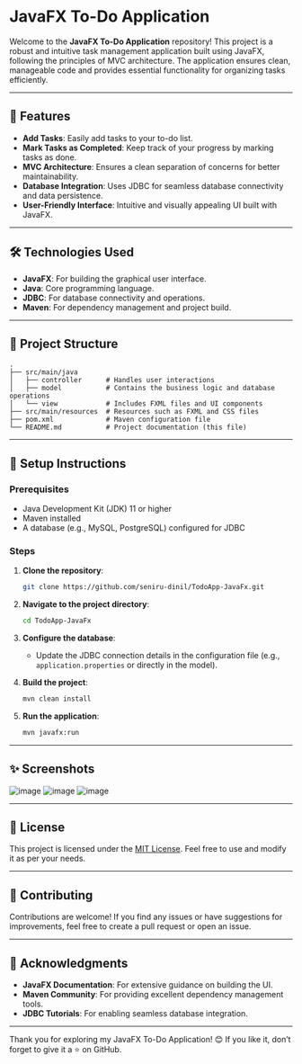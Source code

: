 # JavaFX To-Do Application

Welcome to the **JavaFX To-Do Application** repository! This project is a robust and intuitive task management application built using JavaFX, following the principles of MVC architecture. The application ensures clean, manageable code and provides essential functionality for organizing tasks efficiently.

---

## 🌟 Features

- **Add Tasks**: Easily add tasks to your to-do list.
- **Mark Tasks as Completed**: Keep track of your progress by marking tasks as done.
- **MVC Architecture**: Ensures a clean separation of concerns for better maintainability.
- **Database Integration**: Uses JDBC for seamless database connectivity and data persistence.
- **User-Friendly Interface**: Intuitive and visually appealing UI built with JavaFX.

---

## 🛠️ Technologies Used

- **JavaFX**: For building the graphical user interface.
- **Java**: Core programming language.
- **JDBC**: For database connectivity and operations.
- **Maven**: For dependency management and project build.

---

## 📂 Project Structure

```plaintext
.
├── src/main/java
│   ├── controller      # Handles user interactions
│   ├── model           # Contains the business logic and database operations
│   └── view            # Includes FXML files and UI components
├── src/main/resources  # Resources such as FXML and CSS files
├── pom.xml             # Maven configuration file
└── README.md           # Project documentation (this file)
```

---

## 🚀 Setup Instructions

### Prerequisites

- Java Development Kit (JDK) 11 or higher
- Maven installed
- A database (e.g., MySQL, PostgreSQL) configured for JDBC

### Steps

1. **Clone the repository**:
   ```bash
   git clone https://github.com/seniru-dinil/TodoApp-JavaFx.git
   ```

2. **Navigate to the project directory**:
   ```bash
   cd TodoApp-JavaFx
   ```

3. **Configure the database**:
   - Update the JDBC connection details in the configuration file (e.g., `application.properties` or directly in the model).

4. **Build the project**:
   ```bash
   mvn clean install
   ```

5. **Run the application**:
   ```bash
   mvn javafx:run
   ```

---

## ✨ Screenshots

![image](https://github.com/user-attachments/assets/6bb5d682-a8ad-4e3d-8dbf-7b66771f966f)
![image](https://github.com/user-attachments/assets/1e6f4152-3f6a-4025-9966-398a51882e00)
![image](https://github.com/user-attachments/assets/a6b064f8-bd67-45b4-a91a-a5f3726e0b1b)

---

## 📜 License

This project is licensed under the [MIT License](LICENSE). Feel free to use and modify it as per your needs.

---

## 🤝 Contributing

Contributions are welcome! If you find any issues or have suggestions for improvements, feel free to create a pull request or open an issue.

---

## 🙌 Acknowledgments

- **JavaFX Documentation**: For extensive guidance on building the UI.
- **Maven Community**: For providing excellent dependency management tools.
- **JDBC Tutorials**: For enabling seamless database integration.

---

Thank you for exploring my JavaFX To-Do Application! 😊 If you like it, don’t forget to give it a ⭐ on GitHub.

